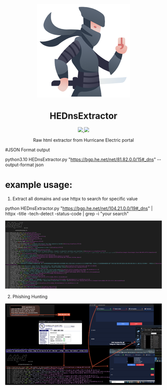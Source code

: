 <p align="center">
  <img src="assets/logo.png">
</p>

<h1 align="center">HEDnsExtractor</h1>
<p align="center">
  <a href="https://python.org/">
    <img src="https://img.shields.io/pypi/pyversions/3.svg">
  </a>
    <a href="https://opensource.org">
    <img src="https://img.shields.io/badge/Open%20Source-%E2%9D%A4-brightgreen.svg">
  </a>
</p>

<p align="center">
  Raw html extractor from Hurricane Electric portal
</p>


#JSON Format output

python3.10 HEDnsExtractor.py "https://bgp.he.net/net/81.82.0.0/15#_dns" --output-format json

# example usage:
1. Extract all domains and use httpx to search for specific value
   
python HEDnsExtractor.py "https://bgp.he.net/net/104.21.0.0/19#_dns" | httpx -title -tech-detect -status-code | grep -i "your search"

<p align="center">
  <img src="assets/sample.png">
</p>

2. Phishing Hunting
   <p align="center">
  <img src="assets/intelhed.jpeg">
</p>
